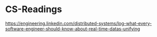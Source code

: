 # CS-Readings

https://engineering.linkedin.com/distributed-systems/log-what-every-software-engineer-should-know-about-real-time-datas-unifying
